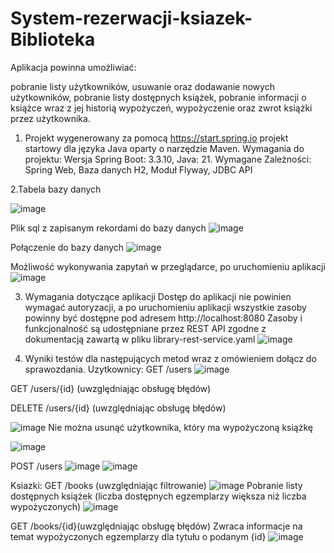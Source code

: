# System-rezerwacji-ksiazek-Biblioteka

Aplikacja powinna umożliwiać:

pobranie listy użytkowników, usuwanie oraz dodawanie nowych użytkowników,
pobranie listy dostępnych książek,
pobranie informacji o książce wraz z jej historią wypożyczeń,
wypożyczenie oraz zwrot książki przez użytkownika.
1. Projekt wygenerowany za pomocą https://start.spring.io projekt startowy dla języka Java oparty o narzędzie Maven.
Wymagania do projektu:
Wersja Spring Boot: 3.3.10,
Java: 21.
Wymagane Zależności:
Spring Web,
Baza danych H2,
Moduł Flyway,
JDBC API


2.Tabela bazy danych

![image](https://github.com/user-attachments/assets/c54e7a59-fa79-41d4-95e6-1af0c1c6a898)

Plik sql z zapisanym rekordami do bazy danych 
![image](https://github.com/user-attachments/assets/d5be4589-8f55-4e4f-a894-89dcc401f8aa)

Połączenie do bazy danych
![image](https://github.com/user-attachments/assets/753b2ed1-fd74-4137-8546-8f98b802d078)

Możliwość wykonywania zapytań w przeglądarce, po uruchomieniu aplikacji 
![image](https://github.com/user-attachments/assets/6d6962f7-f041-4cca-909b-ac1105a1beeb)

3. Wymagania dotyczące aplikacji
Dostęp do aplikacji nie powinien wymagać autoryzacji, a po uruchomieniu aplikacji wszystkie zasoby powinny być dostępne pod adresem http://localhost:8080
Zasoby i funkcjonalność są udostępniane przez REST API zgodne z dokumentacją zawartą w pliku library-rest-service.yaml
![image](https://github.com/user-attachments/assets/8da9bce7-7c87-41d3-8f49-d56a19d07aad)

4. Wyniki testów dla następujących metod wraz z omówieniem dołącz do sprawozdania.
Uzytkownicy:
GET /users 
![image](https://github.com/user-attachments/assets/1d8ee3da-0e99-4a7e-b067-a0a81a96cd2b)

GET /users/{id} (uwzględniając obsługę błędów)

DELETE /users/{id} (uwzględniając obsługę błędów)

![image](https://github.com/user-attachments/assets/57e0486c-24c9-4f34-94a4-0b4364b77570)
Nie można usunąć użytkownika, który ma wypożyczoną książkę

![image](https://github.com/user-attachments/assets/4d085ae7-f96e-4006-86a0-f31a189d6f56)

POST /users
![image](https://github.com/user-attachments/assets/9015b0c1-ab1b-46de-8ff8-a9a359de3941)
![image](https://github.com/user-attachments/assets/81c98089-0130-4e6f-b1bb-133d1c5ad835)

Ksiazki:
GET /books (uwzględniając filtrowanie)
![image](https://github.com/user-attachments/assets/b1daf11e-9be2-4981-895d-0a7e8b289377)
Pobranie listy dostępnych książek (liczba dostępnych egzemplarzy większa niż liczba wypożyczonych)
![image](https://github.com/user-attachments/assets/347a7f6b-daae-4c01-a394-8da329fadb53)

GET /books/{id}(uwzględniając obsługę błędów)
Zwraca informacje na temat wypożyczonych egzemplarzy dla tytułu o podanym {id}
![image](https://github.com/user-attachments/assets/8176f277-01ab-4009-b809-28a1a39b72ec)













